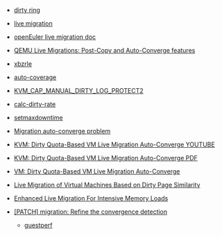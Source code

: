 * [dirty ring](https://kvm-forum.qemu.org/2020/kvm_dirty_ring_peter.pdf)
* [live migration](https://www.cse.iitb.ac.in/~mythili/virtcc/slides_pdf/09-vm-migration.pdf)
* [openEuler live migration doc](https://docs.openeuler.org/zh/docs/22.03_LTS_SP3/docs/Virtualization/%E7%83%AD%E8%BF%81%E7%A7%BB%E8%99%9A%E6%8B%9F%E6%9C%BA.html)
* [QEMU Live Migrations: Post-Copy and Auto-Converge features](https://vlad-nikityuk.github.io/2016/08/10/qemu-live-migrations-post-copy-and-auto-converge-features/)

* [xbzrle]()
* [auto-coverage]()
* [KVM_CAP_MANUAL_DIRTY_LOG_PROTECT2]()
* [calc-dirty-rate]()
* [setmaxdowntime]()


* [Migration auto-converge problem](https://lore.kernel.org/all/20150312103218.GD2330@work-vm/T/)
* [KVM: Dirty Quota-Based VM Live Migration Auto-Converge YOUTUBE](https://www.youtube.com/watch?v=ZBkkJf78zFA)
* [KVM: Dirty Quota-Based VM Live Migration Auto-Converge PDF](https://kvm-forum.qemu.org/2021/Dirty%20Quota-Based%20VM%20Live%20Migration%20Auto-Converge.pptx)
* [VM: Dirty Quota-Based VM Live Migration Auto-Converge](https://lore.kernel.org/kvm/20211114145721.209219-1-shivam.kumar1@nutanix.com/)

* [Live Migration of Virtual Machines Based on Dirty Page Similarity](https://ieeexplore.ieee.org/document/10476760)
* [Enhanced Live Migration For Intensive Memory Loads](https://events.static.linuxfound.org/sites/events/files/slides/CloudOpen-Japan-2015.pdf)

* [\[PATCH\] migration: Refine the convergence detection](https://lore.kernel.org/all/89555383887355d848c1005bfde1641bcddff024.1721821071.git.yong.huang@smartx.com/)
  + [guestperf](https://github.com/qemu/qemu/tree/master/tests/migration/guestperf)
